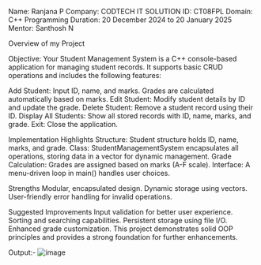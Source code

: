 Name: Ranjana P
Company: CODTECH IT SOLUTION
ID: CT08FPL
Domain: C++ Programming
Duration: 20 December 2024 to 20 January 2025
Mentor: Santhosh N

Overview of my Project

Objective: Your Student Management System is a C++ console-based application for managing student records. It supports basic CRUD operations and includes the following features:

Add Student: Input ID, name, and marks. Grades are calculated automatically based on marks.
Edit Student: Modify student details by ID and update the grade.
Delete Student: Remove a student record using their ID.
Display All Students: Show all stored records with ID, name, marks, and grade.
Exit: Close the application.

Implementation Highlights
Structure: Student structure holds ID, name, marks, and grade.
Class: StudentManagementSystem encapsulates all operations, storing data in a vector for dynamic management.
Grade Calculation: Grades are assigned based on marks (A-F scale).
Interface: A menu-driven loop in main() handles user choices.

Strengths
Modular, encapsulated design.
Dynamic storage using vectors.
User-friendly error handling for invalid operations.

Suggested Improvements
Input validation for better user experience.
Sorting and searching capabilities.
Persistent storage using file I/O.
Enhanced grade customization.
This project demonstrates solid OOP principles and provides a strong foundation for further enhancements.

Output:-
![image](https://github.com/user-attachments/assets/f1a18464-dc3d-4efb-82b7-7fe02bb5e8df)







